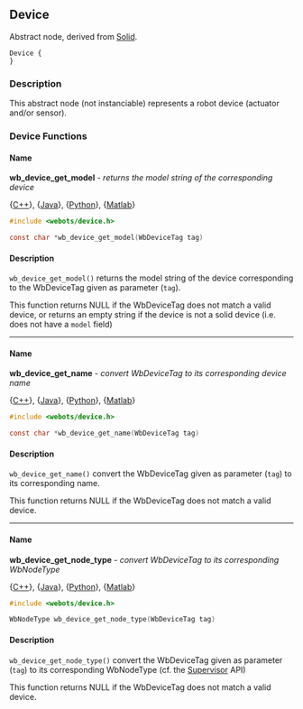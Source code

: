 ## Device

Abstract node, derived from [Solid](solid.md#solid).

```
Device {
}
```

### Description

This abstract node (not instanciable) represents a robot device (actuator and/or
sensor).

### Device Functions

#### <a name="wb_device_get_model"/>Name

**wb\_device\_get\_model** - *returns the model string of the corresponding device*

{[C++](cpp-api.md#cpp_device)}, {[Java](java-api.md#java_device)}, {[Python](python-api.md#python_device)}, {[Matlab](matlab-api.md#matlab_device)}

``` c
#include <webots/device.h>

const char *wb_device_get_model(WbDeviceTag tag)
```

#### Description

`wb_device_get_model()` returns the model string of the device corresponding to
the WbDeviceTag given as parameter (`tag`).

This function returns NULL if the WbDeviceTag does not match a valid device, or
returns an empty string if the device is not a solid device (i.e. does not have
a `model` field)

---

#### <a name="wb_device_get_name"/>Name

**wb\_device\_get\_name** - *convert WbDeviceTag to its corresponding device name*

{[C++](cpp-api.md#cpp_device)}, {[Java](java-api.md#java_device)}, {[Python](python-api.md#python_device)}, {[Matlab](matlab-api.md#matlab_device)}

``` c
#include <webots/device.h>

const char *wb_device_get_name(WbDeviceTag tag)
```

#### Description

`wb_device_get_name()` convert the WbDeviceTag given as parameter (`tag`) to its
corresponding name.

This function returns NULL if the WbDeviceTag does not match a valid device.

---

#### <a name="wb_device_get_node_type"/>Name

**wb\_device\_get\_node\_type** - *convert WbDeviceTag to its corresponding WbNodeType*

{[C++](cpp-api.md#cpp_device)}, {[Java](java-api.md#java_device)}, {[Python](python-api.md#python_device)}, {[Matlab](matlab-api.md#matlab_device)}

``` c
#include <webots/device.h>

WbNodeType wb_device_get_node_type(WbDeviceTag tag)
```

#### Description

`wb_device_get_node_type()` convert the WbDeviceTag given as parameter (`tag`)
to its corresponding WbNodeType (cf. the [Supervisor](supervisor.md#supervisor)
API)

This function returns NULL if the WbDeviceTag does not match a valid device.

